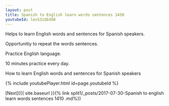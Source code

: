 ```yaml
---
layout: post
title: Spanish to English learn words sentences 1450 
youtubeId: levS3iQb3O8
---
```

 
 
Helps to learn English words and sentences for Spanish speakers.

Opportunitiy to repeat the words sentences. 

Practice English language. 
 
10 minutes practice every day. 
 
How to learn English words and sentences for Spanish speakers 
 
{% include youtubePlayer.html id=page.youtubeId %}
 
 
[Next]({{ site.baseurl }}{% link  split1/_posts/2017-07-30-Spanish to english learn words sentences 1410 .md%})
 
